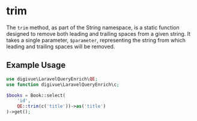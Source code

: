 # trim

The `trim` method, as part of the String namespace, is a static function designed to remove both leading and trailing
spaces from a given string. It takes a single parameter, `$parameter`, representing the string from which leading and
trailing spaces will be removed.

## Example Usage

```php
use digivue\LaravelQueryEnrich\QE;
use function digivue\LaravelQueryEnrich\c;

$books = Book::select(
    'id',
    QE::trim(c('title'))->as('title')
)->get();
```